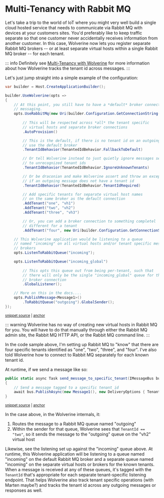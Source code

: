 # Multi-Tenancy with Rabbit MQ <Badge type="tip" text="3.4" />

Let's take a trip to the world of IoT where you might very well build a single cloud hosted service that needs
to communicate via Rabbit MQ with devices at your customers sites. You'd preferably like to keep traffic separate
so that one customer never accidentally receives information from another customer. In this case, Wolverine now
lets you register separate Rabbit MQ brokers -- or at least separate virtual hosts within a single Rabbit MQ broker --
for each tenant.

::: info
Definitely see [Multi-Tenancy with Wolverine](/guide/handlers/multi-tenancy) for more information about how
Wolverine tracks the tenant id across messages. 
:::

Let's just jump straight into a simple example of the configuration:

<!-- snippet: sample_configuring_rabbit_mq_for_tenancy -->
<a id='snippet-sample_configuring_rabbit_mq_for_tenancy'></a>
```cs
var builder = Host.CreateApplicationBuilder();

builder.UseWolverine(opts =>
{
    // At this point, you still have to have a *default* broker connection to be used for 
    // messaging. 
    opts.UseRabbitMq(new Uri(builder.Configuration.GetConnectionString("main")))
        
        // This will be respected across *all* the tenant specific
        // virtual hosts and separate broker connections
        .AutoProvision()

        // This is the default, if there is no tenant id on an outgoing message,
        // use the default broker
        .TenantIdBehavior(TenantedIdBehavior.FallbackToDefault)

        // Or tell Wolverine instead to just quietly ignore messages sent
        // to unrecognized tenant ids
        .TenantIdBehavior(TenantedIdBehavior.IgnoreUnknownTenants)

        // Or be draconian and make Wolverine assert and throw an exception
        // if an outgoing message does not have a tenant id
        .TenantIdBehavior(TenantedIdBehavior.TenantIdRequired)

        // Add specific tenants for separate virtual host names
        // on the same broker as the default connection
        .AddTenant("one", "vh1")
        .AddTenant("two", "vh2")
        .AddTenant("three", "vh3")

        // Or, you can add a broker connection to something completel
        // different for a tenant
        .AddTenant("four", new Uri(builder.Configuration.GetConnectionString("rabbit_four")));

    // This Wolverine application would be listening to a queue
    // named "incoming" on all virtual hosts and/or tenant specific message
    // brokers
    opts.ListenToRabbitQueue("incoming");

    opts.ListenToRabbitQueue("incoming_global")
        
        // This opts this queue out from being per-tenant, such that
        // there will only be the single "incoming_global" queue for the default
        // broker connection
        .GlobalListener();

    // More on this in the docs....
    opts.PublishMessage<Message1>()
        .ToRabbitQueue("outgoing").GlobalSender();
});
```
<sup><a href='https://github.com/JasperFx/wolverine/blob/main/src/Transports/RabbitMQ/Wolverine.RabbitMQ.Tests/multi_tenancy_through_virtual_hosts.cs#L256-L309' title='Snippet source file'>snippet source</a> | <a href='#snippet-sample_configuring_rabbit_mq_for_tenancy' title='Start of snippet'>anchor</a></sup>
<!-- endSnippet -->

::: warning
Wolverine has no way of creating new virtual hosts in Rabbit MQ for you. You will have to do that manually
through either the Rabbit MQ admin site, the Rabbit MQ HTTP API, or the Rabbit MQ command line. 
:::

In the code sample above, I'm setting up Rabbit MQ to "know" that there are four specific tenants identified as
"one", "two", "three", and "four". I've also told Wolverine how to connect to Rabbit MQ separately for each 
known tenant id. 

At runtime, if we send a message like so:

<!-- snippet: sample_send_message_to_specific_tenant -->
<a id='snippet-sample_send_message_to_specific_tenant'></a>
```cs
public static async Task send_message_to_specific_tenant(IMessageBus bus)
{
    // Send a message tagged to a specific tenant id
    await bus.PublishAsync(new Message1(), new DeliveryOptions { TenantId = "two" });
}
```
<sup><a href='https://github.com/JasperFx/wolverine/blob/main/src/Transports/RabbitMQ/Wolverine.RabbitMQ.Tests/multi_tenancy_through_virtual_hosts.cs#L314-L322' title='Snippet source file'>snippet source</a> | <a href='#snippet-sample_send_message_to_specific_tenant' title='Start of snippet'>anchor</a></sup>
<!-- endSnippet -->

In the case above, in the Wolverine internals, it:

1. Routes the message to a Rabbit MQ queue named "outgoing"
2. Within the sender for that queue, Wolverine sees that `TenantId == "two"`, so it sends the message to the "outgoing" queue
   on the "vh2" virtual host

Likewise, see the listening set up against the "incoming" queue above. At runtime, this Wolverine application will be
listening to a queue named "incoming" on the default Rabbit MQ broker and a separate queue named "incoming" on the separate
virtual hosts or brokers for the known tenants. When a message is received at any of these queues, it's tagged with the 
`TenantId` that's appropriate for each separate tenant-specific listening endpoint. That helps Wolverine also track
tenant specific operations (with Marten maybe?) and tracks the tenant id across any outgoing messages or responses as well.






